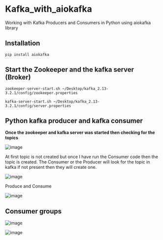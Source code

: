 # Kafka_with_aiokafka

Working with Kafka Producers and Consumers in Python using aiokafka library

## Installation

```pip install aiokafka```

## Start the Zookeeper and the kafka server (Broker)

```
zookeeper-server-start.sh ~/Desktop/kafka_2.13-3.2.1/config/zookeeper.properties

kafka-server-start.sh ~/Desktop/kafka_2.13-3.2.1/config/server.properties
```

## Python kafka producer and kafka consumer

**Once the zookeeper and kafka server was started then checking for the topics**

![image](https://user-images.githubusercontent.com/69865283/190843370-340ce79e-76ff-459a-998a-a715ca2c61d3.png)

At first topic is not created but once I have run the Consumer code then the topic is created. The Consumer or the Producer will look for the topic in kafka if not present then they will create one.

![image](https://user-images.githubusercontent.com/69865283/190843669-7510d552-599f-43b4-96af-b6c92def1b1d.png)

Produce and Consume

![image](https://user-images.githubusercontent.com/69865283/190843879-261e5cc2-9823-41e9-9215-f3dc31d28829.png)


## Consumer groups

![image](https://user-images.githubusercontent.com/69865283/190849258-56dfd4cc-d210-4238-b963-5332a4e4b1be.png)


![image](https://user-images.githubusercontent.com/69865283/190849304-3b13e598-e084-4352-b3d3-6d130749151d.png)




